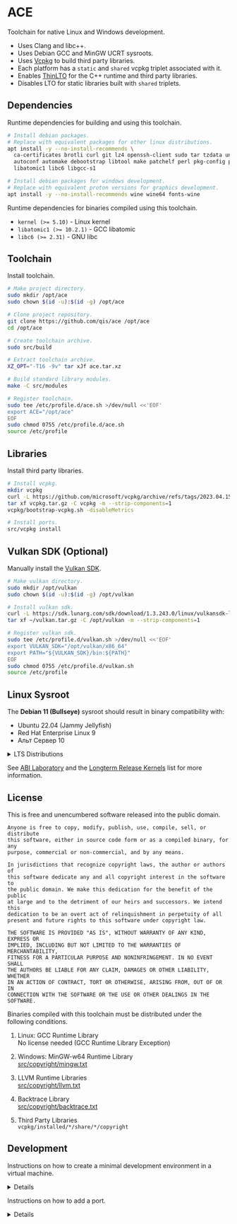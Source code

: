# ACE
Toolchain for native Linux and Windows development.

* Uses Clang and libc++.
* Uses Debian GCC and MinGW UCRT sysroots.
* Uses [Vcpkg][vcp] to build third party libraries.
* Each platform has a `static` and `shared` vcpkg triplet associated with it.
* Enables [ThinLTO][lto] for the C++ runtime and third party libraries.
* Disables LTO for static libraries built with `shared` triplets.

## Dependencies
Runtime dependencies for building and using this toolchain.

```sh
# Install debian packages.
# Replace with equivalent packages for other linux distributions.
apt install -y --no-install-recommends \
  ca-certificates brotli curl git lz4 openssh-client sudo tar tzdata unzip xz-utils zip zstd \
  autoconf automake debootstrap libtool make patchelf perl pkg-config python3 strace \
  libatomic1 libc6 libgcc-s1

# Install debian packages for windows development.
# Replace with equivalent proton versions for graphics development.
apt install -y --no-install-recommends wine wine64 fonts-wine
```

Runtime dependencies for binaries compiled using this toolchain.

* `kernel (>= 5.10)` - Linux kernel
* `libatomic1 (>= 10.2.1)` - GCC libatomic
* `libc6 (>= 2.31)` - GNU libc

## Toolchain
Install toolchain.

```sh
# Make project directory.
sudo mkdir /opt/ace
sudo chown $(id -u):$(id -g) /opt/ace

# Clone project repository.
git clone https://github.com/qis/ace /opt/ace
cd /opt/ace

# Create toolchain archive.
sudo src/build

# Extract toolchain archive.
XZ_OPT="-T16 -9v" tar xJf ace.tar.xz

# Build standard library modules.
make -C src/modules

# Register toolchain.
sudo tee /etc/profile.d/ace.sh >/dev/null <<'EOF'
export ACE="/opt/ace"
EOF
sudo chmod 0755 /etc/profile.d/ace.sh
source /etc/profile
```

## Libraries
Install third party libraries.

```sh
# Install vcpkg.
mkdir vcpkg
curl -L https://github.com/microsoft/vcpkg/archive/refs/tags/2023.04.15.tar.gz -o vcpkg.tar.gz
tar xf vcpkg.tar.gz -C vcpkg -m --strip-components=1
vcpkg/bootstrap-vcpkg.sh -disableMetrics

# Install ports.
src/vcpkg install
```

## Vulkan SDK (Optional)
Manually install the [Vulkan SDK][sdk].

```sh
# Make vulkan directory.
sudo mkdir /opt/vulkan
sudo chown $(id -u):$(id -g) /opt/vulkan

# Install vulkan sdk.
curl -L https://sdk.lunarg.com/sdk/download/1.3.243.0/linux/vulkansdk-linux-x86_64-1.3.243.0.tar.gz -o ~/vulkan.tar.gz
tar xf ~/vulkan.tar.gz -C /opt/vulkan -m --strip-components=1

# Register vulkan sdk.
sudo tee /etc/profile.d/vulkan.sh >/dev/null <<'EOF'
export VULKAN_SDK="/opt/vulkan/x86_64"
export PATH="${VULKAN_SDK}/bin:${PATH}"
EOF
sudo chmod 0755 /etc/profile.d/vulkan.sh
source /etc/profile
```

## Linux Sysroot
The **Debian 11 (Bullseye)** sysroot should result in binary compatibility with:

- Ubuntu 22.04 (Jammy Jellyfish)
- Red Hat Enterprise Linux 9
- Альт Сервер 10

<details>
<summary>LTS Distributions</summary>

| Distribution                   |      LTS       |    Extended    | Kernel   | GNU libc |
|--------------------------------|:--------------:|:--------------:|----------|----------|
| Debian 8 (Jessie)              |   2020-07-01   |   2025-06-30   | 3.16     | 2.19     |
| Debian 9 (Stretch)             |   2022-07-01   |   2027-06-30   | 4.9      | 2.24     |
| Debian 10 (Buster)             |   2024-07-01   |   2029-06-30   | 4.19     | 2.28     |
| **Debian 11 (Bullseye)**       | **2026-07-01** | **2031-06-30** | **5.10** | **2.31** |
| Ubuntu 16.04 (Xenial Xerus)    |   2021-04-01   |   2026-04-01   | 4.4      | 2.23     |
| Ubuntu 18.04 (Bionic Beaver)   |   2023-04-01   |   2028-04-01   | 5.3      | 2.27     |
| Ubuntu 20.04 (Focal Fossa)     |   2025-04-01   |   2030-04-01   | 5.4      | 2.31     |
| Ubuntu 22.04 (Jammy Jellyfish) |   2027-04-01   |   2032-04-01   | 5.15     | 2.35     |
| Red Hat Enterprise Linux 7     |   2024-06-30   |   2026-06-30   | 3.10     | 2.17     |
| Red Hat Enterprise Linux 8     |   2029-05-31   |   2031-05-31   | 4.18     | 2.28     |
| Red Hat Enterprise Linux 9     |   2032-05-31   |   2034-05-31   | 5.14     | 2.34     |
| Альт Сервер 9                  |   2023-12-31   |                | 4.19     | 2.27     |
| Альт Сервер 10                 |                |                | 5.15     | 2.32     |

</details>

See [ABI Laboratory][abi] and the [Longterm Release Kernels][lts] list for more information.

## License
This is free and unencumbered software released into the public domain.

```
Anyone is free to copy, modify, publish, use, compile, sell, or distribute
this software, either in source code form or as a compiled binary, for any
purpose, commercial or non-commercial, and by any means.

In jurisdictions that recognize copyright laws, the author or authors of
this software dedicate any and all copyright interest in the software to
the public domain. We make this dedication for the benefit of the public
at large and to the detriment of our heirs and successors. We intend this
dedication to be an overt act of relinquishment in perpetuity of all
present and future rights to this software under copyright law.

THE SOFTWARE IS PROVIDED "AS IS", WITHOUT WARRANTY OF ANY KIND, EXPRESS OR
IMPLIED, INCLUDING BUT NOT LIMITED TO THE WARRANTIES OF MERCHANTABILITY,
FITNESS FOR A PARTICULAR PURPOSE AND NONINFRINGEMENT. IN NO EVENT SHALL
THE AUTHORS BE LIABLE FOR ANY CLAIM, DAMAGES OR OTHER LIABILITY, WHETHER
IN AN ACTION OF CONTRACT, TORT OR OTHERWISE, ARISING FROM, OUT OF OR IN
CONNECTION WITH THE SOFTWARE OR THE USE OR OTHER DEALINGS IN THE SOFTWARE.
```

Binaries compiled with this toolchain must be distributed under the following conditions.

1. Linux: GCC Runtime Library<br/>
   No license needed (GCC Runtime Library Exception)

2. Windows: MinGW-w64 Runtime Library<br/>
   [src/copyright/mingw.txt](src/copyright/mingw.txt)

3. LLVM Runtime Libraries<br/>
   [src/copyright/llvm.txt](src/copyright/llvm.txt)

4. Backtrace Library<br/>
   [src/copyright/backtrace.txt](src/copyright/backtrace.txt)

5. Third Party Libraries<br/>
   `vcpkg/installed/*/share/*/copyright`


## Development
Instructions on how to create a minimal development environment in a virtual machine.

<details>

Create a virtual machine.

```sh
# Create disk image.
mkdir qemu
qemu-img create -f qcow2 qemu/debian.qcow 50G

# Download debian image.
curl -L https://cdimage.debian.org/cdimage/release/11.7.0/amd64/iso-cd/debian-11.7.0-amd64-netinst.iso -o qemu/debian.iso

# Install debian using defaults where appropriate.
# During software selection, pick only "SSH server" and "standard system utilities".
qemu-system-x86_64 -hda qemu/debian.qcow -m 20480 -enable-kvm -cpu host -smp 16 \
  -boot d -cdrom qemu/debian.iso

# Boot system.
qemu-system-x86_64 -hda qemu/debian.qcow -m 20480 -enable-kvm -cpu host -smp 16 \
  -device e1000,netdev=net0 -netdev user,id=net0,hostfwd=tcp::5555-:22

# Log in as user.
ssh -o UserKnownHostsFile=/dev/null -o StrictHostKeyChecking=no -p 5555 localhost

# Update system and install sudo(1).
su -c "apt update && apt upgrade -y && apt autoremove -y --purge && apt install -y sudo" -

# Add user to the sudo group.
su -c "gpasswd -a $(id -un) sudo"

# Log out.
exit

# Log in as user.
ssh -o UserKnownHostsFile=/dev/null -o StrictHostKeyChecking=no -p 5555 localhost

# Configure git.
git config --global core.eol lf
git config --global core.autocrlf false
git config --global core.filemode false
git config --global pull.rebase false
```

Follow [Dependencies](#dependencies) and [Toolchain](#toolchain) instructions.

```sh
# Check for rpath defects.
sudo src/build check

# Delete check directory.
sudo rm -rf check
```

Follow [Libraries](#libraries) instructions.

```sh
# Build and run tests.
src/vcpkg test

# Delete tests directory.
rm -rf tests
```

Verify binaries on host.

```sh
# Copy toolchain archive.
scp -o UserKnownHostsFile=/dev/null -o StrictHostKeyChecking=no -P 5555 \
  localhost:/opt/ace/ace.tar.xz /opt/ace/

# Copy ports archive.
scp -o UserKnownHostsFile=/dev/null -o StrictHostKeyChecking=no -P 5555 \
  localhost:/opt/ace/ports.tar.xz /opt/ace/

# Shutdown virtual machine.
sudo halt -p

# Reset project directory.
sudo src/build reset

# Extract toolchain archive.
XZ_OPT="-T16 -9v" tar xJf ace.tar.xz

# Extract ports archive.
XZ_OPT="-T16 -9v" tar xJf ports.tar.xz

# Build and run tests.
src/vcpkg test

# Delete tests directory.
rm -rf tests

# Delete virtual machine.
rm -rf qemu
```

</details>

Instructions on how to add a port.

<details>

Use the `luajit` port as an example.

```sh
# Create backup.
rm -f vcpkg.tar.xz
XZ_OPT="-T16 -9v" tar cJf vcpkg.tar.xz vcpkg

# Search for port using vcpkg.
vcpkg/vcpkg search luajit

# Inspect dependencies and choose features.
vim vcpkg/ports/luajit/vcpkg.json

# Add "luajit" to the PORTS variable in src/vcpkg.
vim src/vcpkg

# Try to install port.
src/vcpkg install luajit

# If the installation failed and the problem can be solved with
# a simple triplet override, modify src/ports.cmake.
vim src/ports.cmake

# If the installation failed and the build process must be altered,
# create a copy of the port directory in src/ports and edit it.
cp -R vcpkg/ports/luajit src/ports/
vim src/ports/luajit/portfile.cmake

# If the installation failed and the port needs to be patched,
# install it in editable mode until it works.
src/vcpkg --editable install luajit

# Optional: Create a patch and add it to the portfile.
bin/cmake -E chdir vcpkg/buildtrees/luajit/src \
  diff -ruNp f34f7265aa-eb31d8cee1.clean f34f7265aa-eb31d8cee1 \
  > src/ports/luajit/0001-clang-fixes.patch
vim src/ports/luajit/portfile.cmake

# Clean vcpkg directory.
src/vcpkg clean

# Install port to verify the dependency graph.
src/vcpkg --recurse install luajit

# Create tests.
cp -R src/tests/zlib src/tests/luajit
vim src/tests/luajit/config.cmake
vim src/tests/luajit/main.cpp

# Build and run tests.
src/vcpkg test luajit

# Create commit.
git diff
git status
git add src/vcpkg src/ports.cmake src/ports src/tests
git commit -m "added port: luajit"
git push
```

</details>

[vcp]: https://vcpkg.io/
[lto]: https://clang.llvm.org/docs/ThinLTO.html
[sdk]: https://vulkan.lunarg.com/sdk/home#linux
[abi]: https://abi-laboratory.pro/?view=timeline&l=glibc
[lts]: https://www.kernel.org/category/releases.html
